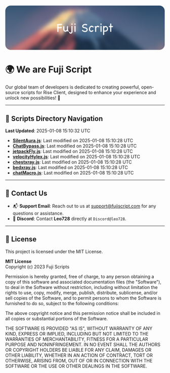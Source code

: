 ![Banner](.github/b.webp)

# 🌍 **We are Fuji Script**

Our global team of developers is dedicated to creating powerful, open-source scripts for Rise Client, designed to enhance your experience and unlock new possibilities! 🌟

---
<!-- SCRIPTS_NAVIGATION_START -->
## 📂 **Scripts Directory Navigation**

**Last Updated**: 2025-01-08 15:10:32 UTC

- **[SilentAura.js](scripts/SilentAura.js)**: Last modified on 2025-01-08 15:10:28 UTC
- **[ChatBypass.js](scripts/ChatBypass.js)**: Last modified on 2025-01-08 15:10:28 UTC
- **[jetpackFly.js](scripts/jetpackFly.js)**: Last modified on 2025-01-08 15:10:28 UTC
- **[velocityHylex.js](scripts/velocityHylex.js)**: Last modified on 2025-01-08 15:10:28 UTC
- **[chestxray.js](scripts/chestxray.js)**: Last modified on 2025-01-08 15:10:28 UTC
- **[bedxray.js](scripts/bedxray.js)**: Last modified on 2025-01-08 15:10:28 UTC
- **[chatMacro.js](scripts/chatMacro.js)**: Last modified on 2025-01-08 15:10:28 UTC

<!-- SCRIPTS_NAVIGATION_END -->

---

## 💬 **Contact Us**  
- 📬 **Support Email**: Reach out to us at [support@fujiscript.com](mailto:support@fujiscript.com) for any questions or assistance.  
- 💬 **Discord**: Contact **Leo728** directly at `Discord@leo728`.

---

## 📜 **License**

This project is licensed under the MIT License.  

**MIT License**  
Copyright (c) 2023 Fuji Scripts  

Permission is hereby granted, free of charge, to any person obtaining a copy of this software and associated documentation files (the "Software"), to deal in the Software without restriction, including without limitation the rights to use, copy, modify, merge, publish, distribute, sublicense, and/or sell copies of the Software, and to permit persons to whom the Software is furnished to do so, subject to the following conditions:  

The above copyright notice and this permission notice shall be included in all copies or substantial portions of the Software.  

THE SOFTWARE IS PROVIDED "AS IS", WITHOUT WARRANTY OF ANY KIND, EXPRESS OR IMPLIED, INCLUDING BUT NOT LIMITED TO THE WARRANTIES OF MERCHANTABILITY, FITNESS FOR A PARTICULAR PURPOSE AND NONINFRINGEMENT. IN NO EVENT SHALL THE AUTHORS OR COPYRIGHT HOLDERS BE LIABLE FOR ANY CLAIM, DAMAGES OR OTHER LIABILITY, WHETHER IN AN ACTION OF CONTRACT, TORT OR OTHERWISE, ARISING FROM, OUT OF OR IN CONNECTION WITH THE SOFTWARE OR THE USE OR OTHER DEALINGS IN THE SOFTWARE.  
